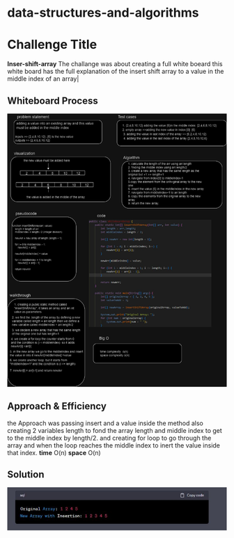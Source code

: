 
# data-structures-and-algorithms



# Challenge Title
 **Inser-shift-array**
 The challange was about creating a full white boeard this white board has the full explanation of the insert shift array to a value in the middle index of an array| 


## Whiteboard Process

![Alt text](lab02.drawio.png)

## Approach & Efficiency

the Approach was passing insert and a value inside the method also creating 2 variables length to fond the array length and middle index to get to the middle index by length/2.
and creating for loop to go through the array and when the loop reaches the middle index to inert the value inside that index.
 **time** O(n)     **space** O(n)

## Solution
![Alt text](Capture.JPG)














